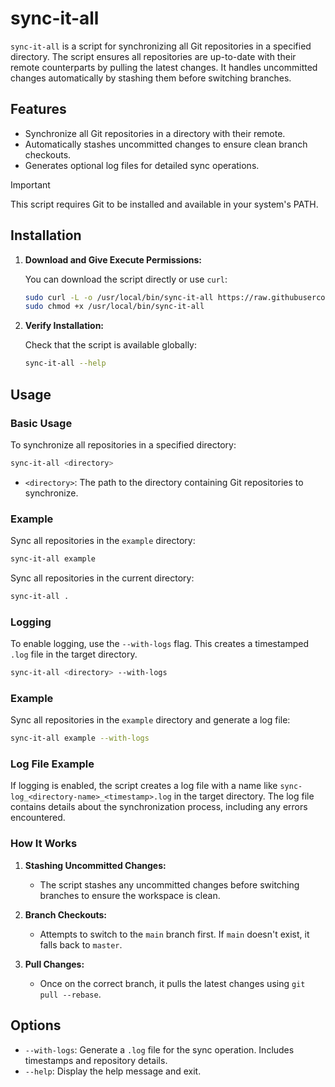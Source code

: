 # sync-it-all

`sync-it-all` is a script for synchronizing all Git repositories in a specified directory. The script ensures all repositories are up-to-date with their remote counterparts by pulling the latest changes. It handles uncommitted changes automatically by stashing them before switching branches.

## Features

-   Synchronize all Git repositories in a directory with their remote.
-   Automatically stashes uncommitted changes to ensure clean branch checkouts.
-   Generates optional log files for detailed sync operations.

> [!IMPORTANT]
> This script requires Git to be installed and available in your system's PATH.

## Installation

1. **Download and Give Execute Permissions:**

    You can download the script directly or use `curl`:

    ```bash
    sudo curl -L -o /usr/local/bin/sync-it-all https://raw.githubusercontent.com/inf1nite-lo0p/sync-it-all/main/sync-it-all.sh
    sudo chmod +x /usr/local/bin/sync-it-all
    ```

2. **Verify Installation:**

    Check that the script is available globally:

    ```bash
    sync-it-all --help
    ```

## Usage

### Basic Usage

To synchronize all repositories in a specified directory:

```bash
sync-it-all <directory>
```

-   `<directory>`: The path to the directory containing Git repositories to synchronize.

### Example

Sync all repositories in the `example` directory:

```bash
sync-it-all example
```

Sync all repositories in the current directory:

```bash
sync-it-all .
```

### Logging

To enable logging, use the `--with-logs` flag. This creates a timestamped `.log` file in the target directory.

```bash
sync-it-all <directory> --with-logs
```

### Example

Sync all repositories in the `example` directory and generate a log file:

```bash
sync-it-all example --with-logs
```

### Log File Example

If logging is enabled, the script creates a log file with a name like `sync-log_<directory-name>_<timestamp>.log` in the target directory. The log file contains details about the synchronization process, including any errors encountered.

### How It Works

1. **Stashing Uncommitted Changes:**

    - The script stashes any uncommitted changes before switching branches to ensure the workspace is clean.

2. **Branch Checkouts:**

    - Attempts to switch to the `main` branch first. If `main` doesn't exist, it falls back to `master`.

3. **Pull Changes:**
    - Once on the correct branch, it pulls the latest changes using `git pull --rebase`.

## Options

-   `--with-logs`: Generate a `.log` file for the sync operation. Includes timestamps and repository details.
-   `--help`: Display the help message and exit.
